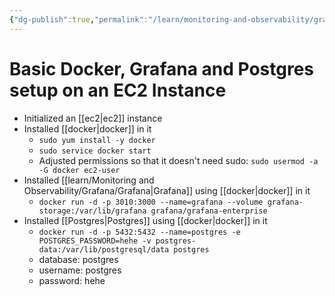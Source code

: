```yaml
---
{"dg-publish":true,"permalink":"/learn/monitoring-and-observability/grafana/basic-docker-grafana-and-postgres-setup-on-an-ec-2-instance/","noteIcon":"","updated":"2024-08-18T01:09:00.639+05:30"}
---
```


# Basic Docker, Grafana and Postgres setup on an EC2 Instance

- Initialized an [[ec2\|ec2]] instance
- Installed [[docker\|docker]] in it
	- `sudo yum install -y docker`
	- `sudo service docker start`
	- Adjusted permissions so that it doesn't need sudo: `sudo usermod -a -G docker ec2-user`
- Installed [[learn/Monitoring and Observability/Grafana/Grafana\|Grafana]] using [[docker\|docker]] in it
	- `docker run -d -p 3010:3000 --name=grafana --volume grafana-storage:/var/lib/grafana grafana/grafana-enterprise`
- Installed [[Postgres\|Postgres]] using [[docker\|docker]] in it
	- `docker run -d -p 5432:5432 --name=postgres -e POSTGRES_PASSWORD=hehe -v postgres-data:/var/lib/postgresql/data postgres`
	- database: postgres
	- username: postgres
	- password: hehe